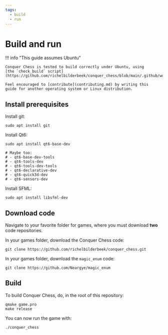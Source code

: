 ```yaml
---
tags:
  - build
  - run
---
```


# Build and run

!!! info "This guide assumes Ubuntu"

    Conquer Chess is tested to build correctly under Ubuntu, using
    [the `check_build` script](https://github.com/richelbilderbeek/conquer_chess/blob/main/.github/workflows/check_build.yaml).

    Feel encouraged to [contribute](contributing.md) by writing this
    guide for another operating system or Linux distribution.

## Install prerequisites

Install git:

```console
sudo apt install git
```

Install Qt6:

```console
sudo apt install qt6-base-dev

# Maybe too:
# - qt6-base-dev-tools
# - qt6-tools-dev
# - qt6-tools-dev-tools
# - qt6-declarative-dev
# - qt6-quick3d-dev
# - qt6-sensors-dev
```

Install SFML:

```console
sudo apt install libsfml-dev
```

## Download code

Navigate to your favorite folder for games,
where you must download **two** code repositories.

In your games folder, download the Conquer Chess code:

```console
git clone https://github.com/richelbilderbeek/conquer_chess.git
```

In your games folder, download the `magic_enum` code:

```console
git clone https://github.com/Neargye/magic_enum
```

## Build

To build Conquer Chess, do, in the root of this repository:

```console
qmake game.pro
make release
```

You can now run the game with:

```console
./conquer_chess
```

